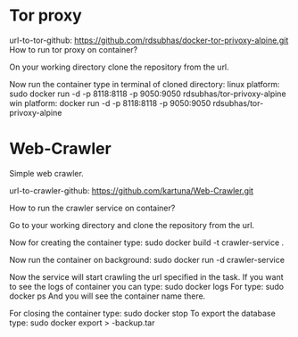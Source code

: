 # Tor proxy

url-to-tor-github: https://github.com/rdsubhas/docker-tor-privoxy-alpine.git
How to run tor proxy on container?

On your working directory clone the repository from the url.

Now run the container type in terminal of cloned directory: 
linux platform: sudo docker run -d -p 8118:8118 -p 9050:9050 rdsubhas/tor-privoxy-alpine
win platform: docker run -d -p 8118:8118 -p 9050:9050 rdsubhas/tor-privoxy-alpine

# Web-Crawler
Simple web crawler.

url-to-crawler-github: https://github.com/kartuna/Web-Crawler.git

How to run the crawler service on container?

Go to your working directory and clone the repository from the url.

Now for creating the container type:
sudo docker build -t crawler-service .

Now run the container on background:
sudo docker run -d crawler-service

Now the service will start crawling the url specified in the task.
If you want to see the logs of container you can type:
sudo docker logs <container-name>
For <container-name> type: sudo docker ps
And you will see the container name there.

For closing the container type: sudo docker stop <container-name>
To export the database type:
sudo docker export <container-id> > <container-id>-backup.tar
